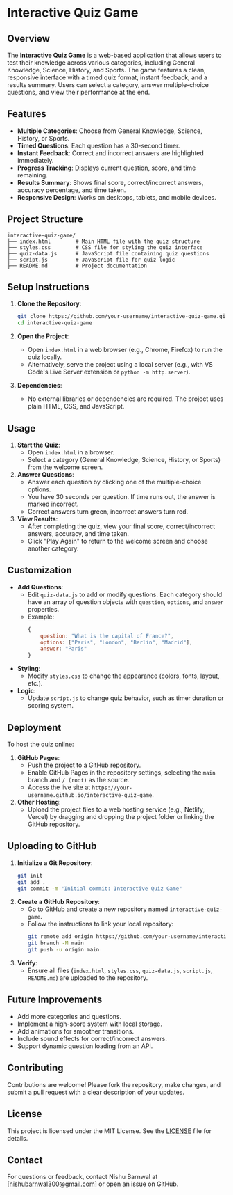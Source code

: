 # Interactive Quiz Game

## Overview
The **Interactive Quiz Game** is a web-based application that allows users to test their knowledge across various categories, including General Knowledge, Science, History, and Sports. The game features a clean, responsive interface with a timed quiz format, instant feedback, and a results summary. Users can select a category, answer multiple-choice questions, and view their performance at the end.

## Features
- **Multiple Categories**: Choose from General Knowledge, Science, History, or Sports.
- **Timed Questions**: Each question has a 30-second timer.
- **Instant Feedback**: Correct and incorrect answers are highlighted immediately.
- **Progress Tracking**: Displays current question, score, and time remaining.
- **Results Summary**: Shows final score, correct/incorrect answers, accuracy percentage, and time taken.
- **Responsive Design**: Works on desktops, tablets, and mobile devices.

## Project Structure
```
interactive-quiz-game/
├── index.html        # Main HTML file with the quiz structure
├── styles.css        # CSS file for styling the quiz interface
├── quiz-data.js      # JavaScript file containing quiz questions
├── script.js         # JavaScript file for quiz logic
├── README.md         # Project documentation
```

## Setup Instructions
1. **Clone the Repository**:
   ```bash
   git clone https://github.com/your-username/interactive-quiz-game.git
   cd interactive-quiz-game
   ```

2. **Open the Project**:
   - Open `index.html` in a web browser (e.g., Chrome, Firefox) to run the quiz locally.
   - Alternatively, serve the project using a local server (e.g., with VS Code's Live Server extension or `python -m http.server`).

3. **Dependencies**:
   - No external libraries or dependencies are required. The project uses plain HTML, CSS, and JavaScript.

## Usage
1. **Start the Quiz**:
   - Open `index.html` in a browser.
   - Select a category (General Knowledge, Science, History, or Sports) from the welcome screen.
2. **Answer Questions**:
   - Answer each question by clicking one of the multiple-choice options.
   - You have 30 seconds per question. If time runs out, the answer is marked incorrect.
   - Correct answers turn green, incorrect answers turn red.
3. **View Results**:
   - After completing the quiz, view your final score, correct/incorrect answers, accuracy, and time taken.
   - Click "Play Again" to return to the welcome screen and choose another category.

## Customization
- **Add Questions**:
  - Edit `quiz-data.js` to add or modify questions. Each category should have an array of question objects with `question`, `options`, and `answer` properties.
  - Example:
    ```javascript
    {
        question: "What is the capital of France?",
        options: ["Paris", "London", "Berlin", "Madrid"],
        answer: "Paris"
    }
    ```
- **Styling**:
  - Modify `styles.css` to change the appearance (colors, fonts, layout, etc.).
- **Logic**:
  - Update `script.js` to change quiz behavior, such as timer duration or scoring system.

## Deployment
To host the quiz online:
1. **GitHub Pages**:
   - Push the project to a GitHub repository.
   - Enable GitHub Pages in the repository settings, selecting the `main` branch and `/ (root)` as the source.
   - Access the live site at `https://your-username.github.io/interactive-quiz-game`.
2. **Other Hosting**:
   - Upload the project files to a web hosting service (e.g., Netlify, Vercel) by dragging and dropping the project folder or linking the GitHub repository.

## Uploading to GitHub
1. **Initialize a Git Repository**:
   ```bash
   git init
   git add .
   git commit -m "Initial commit: Interactive Quiz Game"
   ```
2. **Create a GitHub Repository**:
   - Go to GitHub and create a new repository named `interactive-quiz-game`.
   - Follow the instructions to link your local repository:
     ```bash
     git remote add origin https://github.com/your-username/interactive-quiz-game.git
     git branch -M main
     git push -u origin main
     ```
3. **Verify**:
   - Ensure all files (`index.html`, `styles.css`, `quiz-data.js`, `script.js`, `README.md`) are uploaded to the repository.

## Future Improvements
- Add more categories and questions.
- Implement a high-score system with local storage.
- Add animations for smoother transitions.
- Include sound effects for correct/incorrect answers.
- Support dynamic question loading from an API.

## Contributing
Contributions are welcome! Please fork the repository, make changes, and submit a pull request with a clear description of your updates.

## License
This project is licensed under the MIT License. See the [LICENSE](LICENSE) file for details.

## Contact
For questions or feedback, contact Nishu Barnwal at [nishubarnwal300@gmail.com] or open an issue on GitHub.
